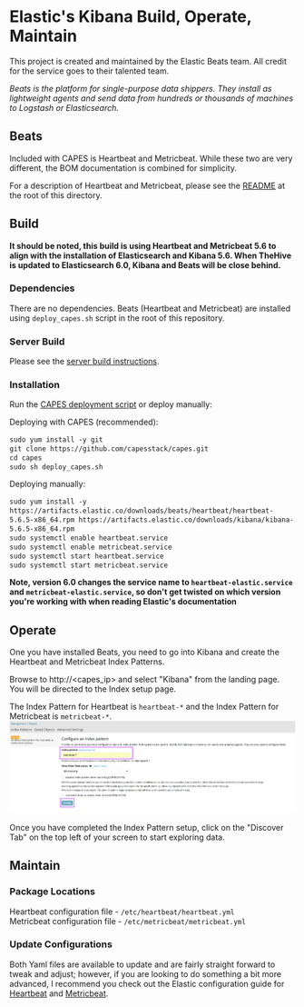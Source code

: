 # Elastic's Kibana Build, Operate, Maintain
This project is created and maintained by the Elastic Beats team. All credit for the service goes to their talented team.

_Beats is the platform for single-purpose data shippers. They install as lightweight agents and send data from hundreds or thousands of machines to Logstash or Elasticsearch._

## Beats
Included with CAPES is Heartbeat and Metricbeat. While these two are very different, the BOM documentation is combined for simplicity.

For a description of Heartbeat and Metricbeat, please see the [README](README.md) at the root of this directory.

## Build
**It should be noted, this build is using Heartbeat and Metricbeat 5.6 to align with the installation of Elasticsearch and Kibana 5.6. When TheHive is updated to Elasticsearch 6.0, Kibana and Beats will be close behind.**

### Dependencies
There are no dependencies. Beats (Heartbeat and Metricbeat) are installed using `deploy_capes.sh` script in the root of this repository.

### Server Build
Please see the [server build instructions](../docs/README.md#build-your-os).

### Installation
Run the [CAPES deployment script](../deploy_capes.sh) or deploy manually:

Deploying with CAPES (recommended):
```
sudo yum install -y git
git clone https://github.com/capesstack/capes.git
cd capes
sudo sh deploy_capes.sh
```
Deploying manually:
```
sudo yum install -y https://artifacts.elastic.co/downloads/beats/heartbeat/heartbeat-5.6.5-x86_64.rpm https://artifacts.elastic.co/downloads/kibana/kibana-5.6.5-x86_64.rpm
sudo systemctl enable heartbeat.service
sudo systemctl enable metricbeat.service
sudo systemctl start heartbeat.service
sudo systemctl start metricbeat.service
```
**Note, version 6.0 changes the service name to `heartbeat-elastic.service` and `metricbeat-elastic.service`, so don't get twisted on which version you're working with when reading Elastic's documentation**

## Operate
One you have installed Beats, you need to go into Kibana and create the Heartbeat and Metricbeat Index Patterns.

Browse to http://<capes_ip> and select "Kibana" from the landing page. You will be directed to the Index setup page.

The Index Pattern for Heartbeat is `heartbeat-*` and the Index Pattern for Metricbeat is `metricbeat-*`.
![beats_setup](img/beats_setup.png)  

Once you have completed the Index Pattern setup, click on the "Discover Tab" on the top left of your screen to start exploring data.

## Maintain

### Package Locations
Heartbeat configuration file - `/etc/heartbeat/heartbeat.yml`  
Metricbeat configuration file - `/etc/metricbeat/metricbeat.yml`

### Update Configurations
Both Yaml files are available to update and are fairly straight forward to tweak and adjust; however, if you are looking to do something a bit more advanced, I recommend you check out the Elastic configuration guide for [Heartbeat](https://www.elastic.co/guide/en/beats/heartbeat/5.6/heartbeat-getting-started.html) and [Metricbeat](https://www.elastic.co/guide/en/beats/metricbeat/5.6/metricbeat-getting-started.html).
